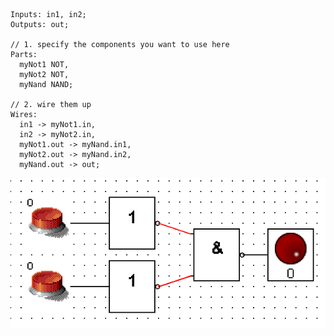 ```
Inputs: in1, in2;
Outputs: out;

// 1. specify the components you want to use here
Parts:
  myNot1 NOT,
  myNot2 NOT,
  myNand NAND;

// 2. wire them up
Wires:
  in1 -> myNot1.in,
  in2 -> myNot2.in,
  myNot1.out -> myNand.in1,
  myNot2.out -> myNand.in2,
  myNand.out -> out;
```
![OR](https://github.com/MasterZydra/MHDR/blob/master/OR/OR.png?raw=true)
